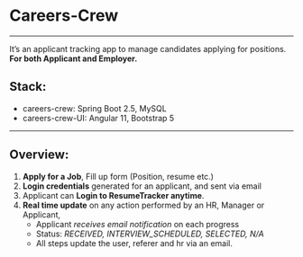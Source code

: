 # Careers-Crew
---

It’s an applicant tracking app to manage candidates applying for positions.  
__For both Applicant and Employer.__


## __Stack:__
- careers-crew: Spring Boot 2.5, MySQL
- careers-crew-UI: Angular 11, Bootstrap 5  
  
---     

## __Overview:__
1. __Apply for a Job__, Fill up form (Position, resume etc.)
2. __Login credentials__ generated for an applicant, and sent via email
3. Applicant can __Login to ResumeTracker anytime__.
4. __Real time update__ on any action performed by an HR, Manager or Applicant,
   - Applicant _receives email notification_ on each progress
   - Status: _RECEIVED, INTERVIEW_SCHEDULED, SELECTED, N/A_
   - All steps update the user, referer and hr via an email.


